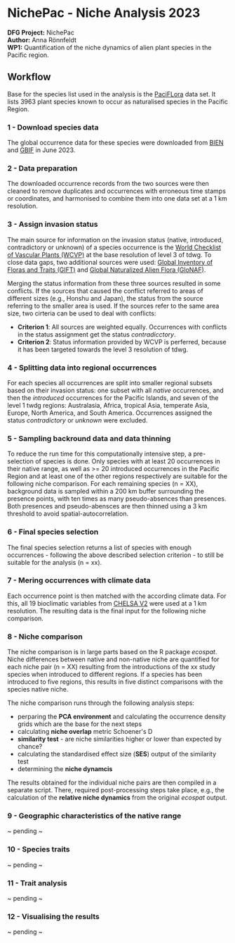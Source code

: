 # NichePac - Niche Analysis 2023

**DFG Project:** NichePac <br/>
**Author:** Anna Rönnfeldt <br/>
**WP1:** Quantification of the niche dynamics of alien plant species in the Pacific region. <br/>


## Workflow

Base for the species list used in the analysis is the [PaciFLora](https://bdj.pensoft.net/article/67318/) data set. It lists 3963 plant species known to occur as naturalised species in the Pacific Region. 

### 1 - Download species data
The global occurrence data for these species were downloaded from [BIEN](https://biendata.org/) and [GBIF](https://www.gbif.org/) in June 2023.

### 2 - Data preparation
The downloaded occurrence records from the two sources were then cleaned to remove duplicates and occurrences with erroneous time stamps or coordinates, and harmonised to combine them into one data set at a 1 km resolution. 

### 3 - Assign invasion status
The main source for information on the invasion status (native, introduced, contradictory or unknown) of a species occurrence is the [World Checklist of Vascular Plants (WCVP)](http://www.plantsoftheworldonline.org/) at the base resolution of level 3 of tdwg. To close data gaps, two additional sources were used: [Global Inventory of Floras and Traits (GIFT)](https://gift.uni-goettingen.de/home) and [Global Naturalized Alien Flora (GloNAF)](https://glonaf.org/). <br/>

Merging the status information from these three sources resulted in some conflicts. If the sources that caused the conflict referred to areas of different sizes (e.g., Honshu and Japan), the status from the source referring to the smaller area is used. If the sources refer to the same area size, two cirteria can be used to deal with conflicts:

* **Criterion 1**: All sources are weighted equally. Occurrences with conflicts in the status assignment get the status *contradicctory*.
* **Criterion 2**: Status information provided by WCVP is perferred, because it has been targeted towards the level 3 resolution of tdwg.

### 4 - Splitting data into regional occurrences

For each species all occurrences are split into smaller regional subsets based on their invasion status: one subset with all *native* occurrences, and then the *introduced* occurrences for the Pacific Islands, and seven of the level 1 twdg regions: Australasia, Africa, tropical Asia, temperate Asia, Europe, North America, and South America. Occurrences assigned the status *contradictory* or *unknown* were excluded. 

### 5 - Sampling backround data and data thinning

To reduce the run time for this computationally intensive step, a pre-selection of species is done. Only species with at least 20 occurrences in their native range, as well as >= 20 introduced occurrences in the Pacific Region and at least one of the other regions respectively are suitable for the following niche comparison. For each remaining species (n = XX), background data is sampled within a 200 km buffer surrounding the presence points, with ten times as many pseudo-absences than presences. Both presences and pseudo-abensces are then thinned using a 3 km threshold to avoid spatial-autocorrelation. 

### 6 - Final species selection
The final species selection returns a list of species with enough occurrences - following the above described selection criterion - to still be suitable for the analysis (n = xx). 

### 7 - Mering occurrences with climate data
Each occurrence point is then matched with the according climate data. For this, all 19 bioclimatic variables from [CHELSA V2](https://chelsa-climate.org/) were used at a 1 km resolution. The resulting data is the final input for the following niche comparison.

### 8 - Niche comparison
The niche comparison is in large parts based on the R package *ecospat*. Niche differences between native and non-native niche are quantified for each niche pair (n = XX) resulting from the introductions of the xx study species when introduced to different regions. If a species has been introduced to five regions, this results in five distinct comparisons with the species native niche. 

The niche comparison runs through the following analysis steps:
* perparing the **PCA environment** and calculating the occurrence density grids which are the base for the next steps
* calculating **niche overlap** metric Schoener's D
* **similarity test** - are niche similarities higher or lower than expected by chance?
* calculating the standardised effect size (**SES**) output of the similarity test
* determining the **niche dynamcis**

The results obtained for the individual niche pairs are then compiled in a separate script. There, required post-processing steps take place, e.g., the calculation of the **relative niche dynamics** from the original *ecospat* output.

### 9 - Geographic characteristics of the native range
~ pending ~

### 10 - Species traits
~ pending ~
### 11 - Trait analysis
~ pending ~
### 12 - Visualising the results
~ pending ~
